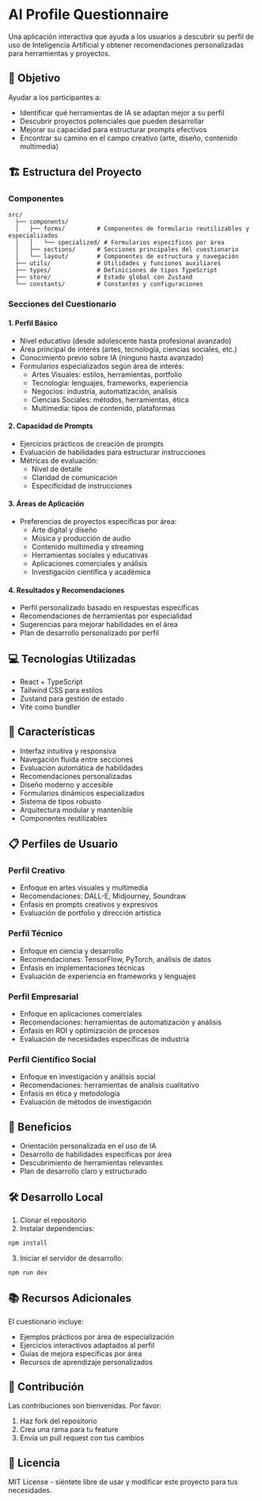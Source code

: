 # AI Profile Questionnaire

Una aplicación interactiva que ayuda a los usuarios a descubrir su perfil de uso de Inteligencia Artificial y obtener recomendaciones personalizadas para herramientas y proyectos.

## 🎯 Objetivo

Ayudar a los participantes a:
- Identificar qué herramientas de IA se adaptan mejor a su perfil
- Descubrir proyectos potenciales que pueden desarrollar
- Mejorar su capacidad para estructurar prompts efectivos
- Encontrar su camino en el campo creativo (arte, diseño, contenido multimedia)

## 🏗 Estructura del Proyecto

### Componentes
```
src/
  ├── components/
  │   ├── forms/         # Componentes de formulario reutilizables y especializados
  │   │   └── specialized/ # Formularios específicos por área
  │   ├── sections/      # Secciones principales del cuestionario
  │   └── layout/        # Componentes de estructura y navegación
  ├── utils/             # Utilidades y funciones auxiliares
  ├── types/             # Definiciones de tipos TypeScript
  ├── store/             # Estado global con Zustand
  └── constants/         # Constantes y configuraciones
```

### Secciones del Cuestionario

#### 1. Perfil Básico
- Nivel educativo (desde adolescente hasta profesional avanzado)
- Área principal de interés (artes, tecnología, ciencias sociales, etc.)
- Conocimiento previo sobre IA (ninguno hasta avanzado)
- Formularios especializados según área de interés:
  - Artes Visuales: estilos, herramientas, portfolio
  - Tecnología: lenguajes, frameworks, experiencia
  - Negocios: industria, automatización, análisis
  - Ciencias Sociales: métodos, herramientas, ética
  - Multimedia: tipos de contenido, plataformas

#### 2. Capacidad de Prompts
- Ejercicios prácticos de creación de prompts
- Evaluación de habilidades para estructurar instrucciones
- Métricas de evaluación:
  - Nivel de detalle
  - Claridad de comunicación
  - Especificidad de instrucciones

#### 3. Áreas de Aplicación
- Preferencias de proyectos específicas por área:
  - Arte digital y diseño
  - Música y producción de audio
  - Contenido multimedia y streaming
  - Herramientas sociales y educativas
  - Aplicaciones comerciales y análisis
  - Investigación científica y académica

#### 4. Resultados y Recomendaciones
- Perfil personalizado basado en respuestas específicas
- Recomendaciones de herramientas por especialidad
- Sugerencias para mejorar habilidades en el área
- Plan de desarrollo personalizado por perfil

## 💻 Tecnologías Utilizadas

- React + TypeScript
- Tailwind CSS para estilos
- Zustand para gestión de estado
- Vite como bundler

## 🚀 Características

- Interfaz intuitiva y responsiva
- Navegación fluida entre secciones
- Evaluación automática de habilidades
- Recomendaciones personalizadas
- Diseño moderno y accesible
- Formularios dinámicos especializados
- Sistema de tipos robusto
- Arquitectura modular y mantenible
- Componentes reutilizables

## 📋 Perfiles de Usuario

### Perfil Creativo
- Enfoque en artes visuales y multimedia
- Recomendaciones: DALL-E, Midjourney, Soundraw
- Énfasis en prompts creativos y expresivos
- Evaluación de portfolio y dirección artística

### Perfil Técnico
- Enfoque en ciencia y desarrollo
- Recomendaciones: TensorFlow, PyTorch, análisis de datos
- Énfasis en implementaciones técnicas
- Evaluación de experiencia en frameworks y lenguajes

### Perfil Empresarial
- Enfoque en aplicaciones comerciales
- Recomendaciones: herramientas de automatización y análisis
- Énfasis en ROI y optimización de procesos
- Evaluación de necesidades específicas de industria

### Perfil Científico Social
- Enfoque en investigación y análisis social
- Recomendaciones: herramientas de análisis cualitativo
- Énfasis en ética y metodología
- Evaluación de métodos de investigación

## 🌟 Beneficios

- Orientación personalizada en el uso de IA
- Desarrollo de habilidades específicas por área
- Descubrimiento de herramientas relevantes
- Plan de desarrollo claro y estructurado

## 🛠 Desarrollo Local

1. Clonar el repositorio
2. Instalar dependencias:
```bash
npm install
```
3. Iniciar el servidor de desarrollo:
```bash
npm run dev
```

## 📚 Recursos Adicionales

El cuestionario incluye:
- Ejemplos prácticos por área de especialización
- Ejercicios interactivos adaptados al perfil
- Guías de mejora específicas por área
- Recursos de aprendizaje personalizados

## 🤝 Contribución

Las contribuciones son bienvenidas. Por favor:
1. Haz fork del repositorio
2. Crea una rama para tu feature
3. Envía un pull request con tus cambios

## 📝 Licencia

MIT License - siéntete libre de usar y modificar este proyecto para tus necesidades.